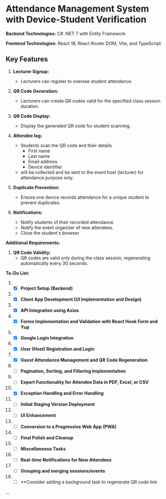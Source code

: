 # Attendance Management System with Device-Student Verification

**Backend Technologies:** C# .NET 7 with Entity Framework

**Frontend Technologies:** React 18, React Router DOM, Vite, and TypeScript

## Key Features

1. **Lecturer Signup:**

   - Lecturers can register to oversee student attendance.

2. **QR Code Generation:**

   - Lecturers can create QR codes valid for the specified class session duration.

3. **QR Code Display:**

   - Display the generated QR code for student scanning.

4. **Attendee log:**

   - Students scan the QR code and their details
     - First name
     - Last name
     - Email address
     - Device identifier
   - will be collected and be sent to the event host (lecturer) for attendance purpose only.

5. **Duplicate Prevention:**

   - Ensure one device records attendance for a unique student to prevent duplicates.

6. **Notifications:**
   - Notify students of their recorded attendance.
   - Notify the event organizer of new attendees.
   - Close the student's browser

**Additional Requirements:**

1. **QR Code Validity:**
   - QR codes are valid only during the class session, regenerating automatically every 30 seconds.

**To-Do List:**

1. - [x] **Project Setup (Backend)**
1. - [x] **Client App Development (UI Implementation and Design)**
1. - [x] **API Integration using Axios**
1. - [x] **Forms Implementation and Validation with React Hook Form and Yup**
1. - [x] **Google Login Integration**
1. - [x] **User (Host) Registration and Login**
1. - [x] **Guest Attendance Management and QR Code Regeneration**
1. - [ ] **Pagination, Sorting, and Filtering Implementation**
1. - [ ] **Export Functionality for Attendee Data in PDF, Excel, or CSV**
1. - [x] **Exception Handling and Error Handling**
1. - [ ] **Initial Staging Version Deployment**
1. - [ ] **UI Enhancement**
1. - [ ] **Conversion to a Progressive Web App (PWA)**
1. - [ ] **Final Polish and Cleanup**
1. - [ ] **Miscellaneous Tasks**
1. - [ ] **Real-time Notifications for New Attendees**
1. - [ ] **Grouping and merging sessions/events**
1. - [ ] \*\*Consider adding a background task to regenerate QR code link

...
